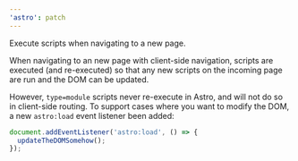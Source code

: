 ```yaml
---
'astro': patch
---
```


Execute scripts when navigating to a new page.

When navigating to an new page with client-side navigation, scripts are executed (and re-executed) so that any new scripts on the incoming page are run and the DOM can be updated.

However, `type=module` scripts never re-execute in Astro, and will not do so in client-side routing. To support cases where you want to modify the DOM, a new `astro:load` event listener been added:

```js
document.addEventListener('astro:load', () => {
  updateTheDOMSomehow();
});
```
